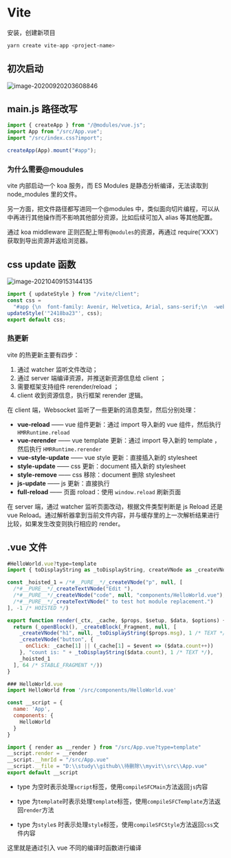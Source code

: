 # Vite

安装，创建新项目

```bash
yarn create vite-app <project-name>
```

## 初次启动

![image-20200920203608846](https://i.loli.net/2021/03/02/BK5xIaVvTDnSUqc.png)

## main.js 路径改写

```JavaScript
import { createApp } from "/@modules/vue.js";
import App from "/src/App.vue";
import "/src/index.css?import";

createApp(App).mount("#app");
```

### **为什么需要@moudules**

vite 内部启动一个 koa 服务，而 ES Modules 是静态分析编译，无法读取到 node_modules 里的文件。

另一方面，把文件路径都写进同一个@modules 中，类似面向切片编程，可以从中再进行其他操作而不影响其他部分资源，比如后续可加入 alias 等其他配置。

通过 koa middleware 正则匹配上带有`@modules`的资源，再通过 require('XXX')获取到导出资源并返给浏览器。

## css update 函数

![image-20210409153144135](https://i.loli.net/2021/04/09/JaDPtNxuzfwpeST.png)

```JavaScript
import { updateStyle } from "/vite/client";
const css =
  "#app {\n  font-family: Avenir, Helvetica, Arial, sans-serif;\n  -webkit-font-smoothing: antialiased;\n  -moz-osx-font-smoothing: grayscale;\n  text-align: center;\n  color: #2c3e50;\n  margin-top: 60px;\n}\n";
updateStyle('"2418ba23"', css);
export default css;
```

### 热更新

vite 的热更新主要有四步：

1. 通过 watcher 监听文件改动；
2. 通过 server 端编译资源，并推送新资源信息给 client ；
3. 需要框架支持组件 rerender/reload ；
4. client 收到资源信息，执行框架 rerender 逻辑。

在 client 端，Websocket 监听了一些更新的消息类型，然后分别处理：

- **vue-reload** —— vue 组件更新：通过 import 导入新的 vue 组件，然后执行 `HMRRuntime.reload`
- **vue-rerender** —— vue template 更新：通过 import 导入新的 template ，然后执行 `HMRRuntime.rerender`
- **vue-style-update** —— vue style 更新：直接插入新的 stylesheet
- **style-update** —— css 更新：document 插入新的 stylesheet
- **style-remove** —— css 移除：document 删除 stylesheet
- **js-update** —— js 更新：直接执行
- **full-reload** —— 页面 roload：使用 `window.reload` 刷新页面

在 server 端，通过 watcher 监听页面改动，根据文件类型判断是 js Reload 还是 vue Reload。通过解析器拿到当前文件内容，并与缓存里的上一次解析结果进行比较，如果发生改变则执行相应的 render。

## .vue 文件

```JavaScript
#HelloWorld.vue?type=template
import { toDisplayString as _toDisplayString, createVNode as _createVNode, createTextVNode as _createTextVNode, Fragment as _Fragment, openBlock as _openBlock, createBlock as _createBlock } from "/@modules/vue.js"

const _hoisted_1 = /*#__PURE__*/_createVNode("p", null, [
  /*#__PURE__*/_createTextVNode("Edit "),
  /*#__PURE__*/_createVNode("code", null, "components/HelloWorld.vue"),
  /*#__PURE__*/_createTextVNode(" to test hot module replacement.")
], -1 /* HOISTED */)

export function render(_ctx, _cache, $props, $setup, $data, $options) {
  return (_openBlock(), _createBlock(_Fragment, null, [
    _createVNode("h1", null, _toDisplayString($props.msg), 1 /* TEXT */),
    _createVNode("button", {
      onClick: _cache[1] || (_cache[1] = $event => ($data.count++))
    }, "count is: " + _toDisplayString($data.count), 1 /* TEXT */),
    _hoisted_1
  ], 64 /* STABLE_FRAGMENT */))
}
```

```JavaScript
### HelloWorld.vue
import HelloWorld from '/src/components/HelloWorld.vue'

const __script = {
  name: 'App',
  components: {
    HelloWorld
  }
}

import { render as __render } from "/src/App.vue?type=template"
__script.render = __render
__script.__hmrId = "/src/App.vue"
__script.__file = "D:\\study\\github\\待删除\\myvit\\src\\App.vue"
export default __script
```

- type 为空时表示处理`script`标签，使用`compileSFCMain`方法返回`js`内容

- type 为`template`时表示处理`template`标签，使用`compileSFCTemplate`方法返回`render`方法

- type 为`style`s 时表示处理`style`标签，使用`compileSFCStyle`方法返回`css`文件内容

这里就是通过引入 vue 不同的编译时函数进行编译
